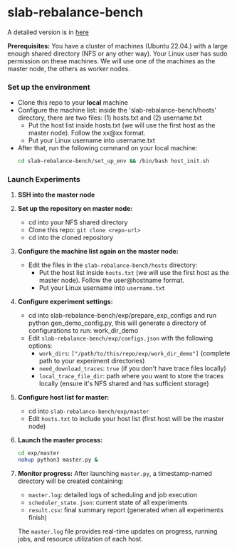 # slab-rebalance-bench

A detailed version is in [here](https://github.com/eth-easl/slab-rebalance-bench/blob/main/docs/Miss%20ratio%20bench%20mark%20set%20up.md)


**Prerequisites:** You have a cluster of machines (Ubuntu 22.04.) with a large enough shared directory (NFS or any other way). Your Linux user has sudo permission on these machines. We will use one of the machines as the master node, the others as worker nodes.



### Set up the environment
- Clone this repo to your **local** machine
- Configure the machine list: inside the 'slab-rebalance-bench/hosts' directory, there are two files: (1) hosts.txt and (2) username.txt
    - Put the host list inside hosts.txt (we will use the first host as the master node). Follow the xx@xx format.
    - Put your Linux username into username.txt
- After that, run the following command on your local machine:
    ```bash
    cd slab-rebalance-bench/set_up_env && /bin/bash host_init.sh
    ```


### Launch Experiments

1. **SSH into the master node**

2. **Set up the repository on master node:**
   - cd into your NFS shared directory
   - Clone this repo: `git clone <repo-url>`
   - cd into the cloned repository

3. **Configure the machine list again on the master node:**
   - Edit the files in the `slab-rebalance-bench/hosts` directory:
     - Put the host list inside `hosts.txt` (we will use the first host as the master node). Follow the user@hostname format.
     - Put your Linux username into `username.txt`

4. **Configure experiment settings:**
   - cd into slab-rebalance-bench/exp/prepare_exp_configs and run python gen_demo_config.py, this will generate a directory of configurations to run: work_dir_demo
   - Edit `slab-rebalance-bench/exp/configs.json` with the following options:
     - `work_dirs`: `["/path/to/this/repo/exp/work_dir_demo"]` (complete path to your experiment directories)
     - `need_download_traces`: `true` (if you don't have trace files locally)
     - `local_trace_file_dir`: path where you want to store the traces locally (ensure it's NFS shared and has sufficient storage)

5. **Configure host list for master:**
   - cd into `slab-rebalance-bench/exp/master`
   - Edit `hosts.txt` to include your host list (first host will be the master node)

6. **Launch the master process:**
   ```bash
   cd exp/master
   nohup python3 master.py &
   ```

7. **Monitor progress:**
   After launching `master.py`, a timestamp-named directory will be created containing:
   - `master.log`: detailed logs of scheduling and job execution
   - `scheduler_state.json`: current state of all experiments
   - `result.csv`: final summary report (generated when all experiments finish)
   
   The `master.log` file provides real-time updates on progress, running jobs, and resource utilization of each host.